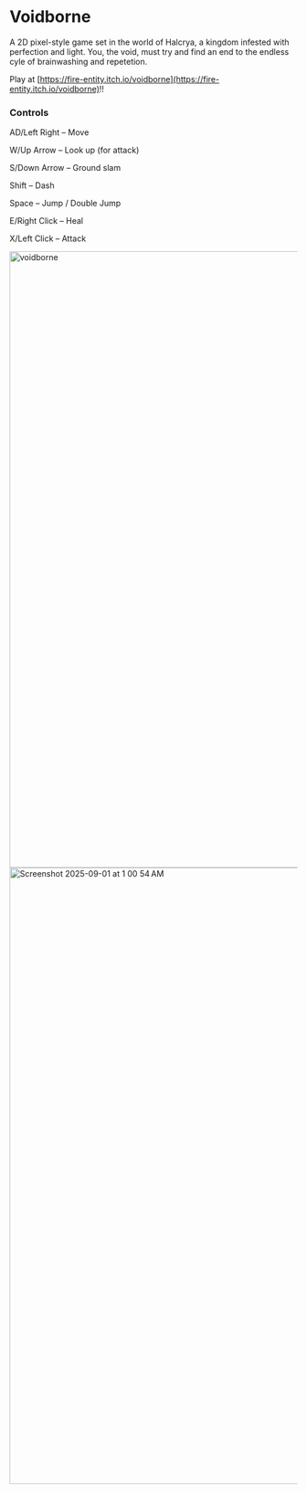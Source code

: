 # Voidborne

A 2D pixel-style game set in the world of Halcrya, a kingdom infested with perfection and light.
You, the void, must try and find an end to the endless cyle of brainwashing and repetetion.

Play at [https://fire-entity.itch.io/voidborne](https://fire-entity.itch.io/voidborne)!!

### Controls

AD/Left Right – Move 

W/Up Arrow – Look up (for attack)

S/Down Arrow – Ground slam

Shift – Dash

Space – Jump / Double Jump

E/Right Click – Heal

X/Left Click – Attack

<img width="1920" height="1080" alt="voidborne" src="https://github.com/user-attachments/assets/ac604474-8b19-4060-8516-3b495ecb9073" />

<img width="1920" height="1080" alt="Screenshot 2025-09-01 at 1 00 54 AM" src="https://github.com/user-attachments/assets/11056363-4c4d-415f-9a68-d74bc2cb8bd9" />

